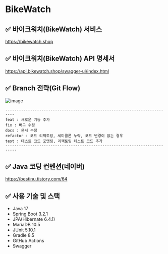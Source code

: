# BikeWatch

## ✅ 바이크워치(BikeWatch) 서비스
https://bikewatch.shop

## ✅ 바이크워치(BikeWatch) API 명세서
https://api.bikewatch.shop/swagger-ui/index.html

## ✅ Branch 전략(Git Flow)

![image](https://github.com/DeysRight/BikeWatch/assets/68748397/bf2d8fae-d815-4bb4-a606-74e59b363191)

```
--------------------------------------------------------------------------
feat : 새로운 기능 추가
fix : 버그 수정
docs : 문서 수정
refactor : 코드 리팩토링, 세미콜론 누락, 코드 변경이 없는 경우
test : 테스트 코드 포맷팅, 리팩토링 테스트 코드 추가
---------------------------------------------------------------------------
```

## ✅ Java 코딩 컨벤션(네이버)

https://bestinu.tistory.com/64

## ✅ 사용 기술 및 스택

- Java 17
- Spring Boot 3.2.1
- JPA(Hibernate 6.4.1)
- MariaDB 10.5
- JUnit 5.10.1
- Gradle 8.5
- GitHub Actions
- Swagger
